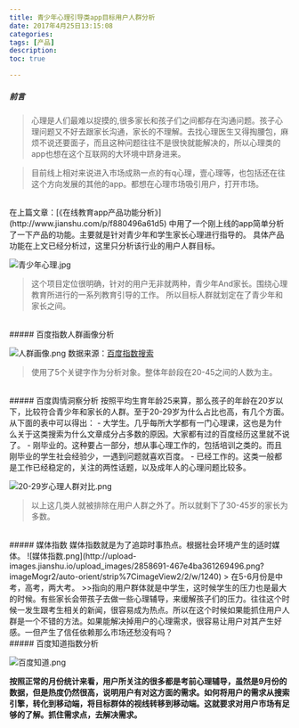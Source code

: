 ```yaml
---
title: 青少年心理引导类app目标用户人群分析
date: 2017年4月25日13:15:08
categories: 
tags: [产品]
description: 
toc: true

---
```

##### 前言
> 心理是人们最难以捉摸的,很多家长和孩子们之间都存在沟通问题。孩子心理问题又不好去跟家长沟通，家长的不理解。去找心理医生又得掏腰包，麻烦不说还要面子，而且这种问题往往不是很快就能解决的，所以心理类的app也想在这个互联网的大环境中跻身进来。

>目前线上相对来说进入市场成熟一点的有q心理，壹心理等，也包括还在往这个方向发展的其他的app。都想在心理市场吸引用户，打开市场。

<!-- more -->
</br>
在上篇文章：[《在线教育app产品功能分析》](http://www.jianshu.com/p/f880496a61d5) 中用了一个刚上线的app简单分析了一下产品的功能。主要就是针对青少年和学生家长心理进行指导的。
具体产品功能在上文已经分析过，这里只分析该行业的用户人群目标。

![青少年心理.jpg](http://upload-images.jianshu.io/upload_images/2858691-df7288af846c8339.jpg?imageMogr2/auto-orient/strip%7CimageView2/2/w/1240)
> 这个项目定位很明确，针对的用户无非就两种，青少年And家长。围绕心理教育所进行的一系列教育引导的工作。
>所以目标人群就划定在了青少年和家长之间。

</br>
##### 百度指数人群画像分析

![人群画像.png](http://upload-images.jianshu.io/upload_images/2858691-28c256ed4218ab04.png?imageMogr2/auto-orient/strip%7CimageView2/2/w/1240)
数据来源：[百度指数搜索](https://index.baidu.com/?tpl=crowd&type=0&area=&time=14&word=%D0%C4%C0%ED%D6%B8%B5%BC%2C%D0%C4%C0%ED%BD%A1%BF%B5%2C%D0%C4%C0%ED%BD%CC%D3%FD%2C%D0%C4%C0%ED%D7%C9%D1%AF%2C%D0%C4%C0%ED%B8%A8%B5%BC#)

> 使用了5个关键字作为分析对象。整体年龄段在20-45之间的人数为主。

</br>
##### 百度舆情洞察分析
按照平均生育年龄25来算，那么孩子的年龄在20岁以下，比较符合青少年和家长的人群。至于20-29岁为什么占比也高，有几个方面。从下面的表中可以得出：
- 大学生。几乎每所大学都有一门心理课，这也是为什么关于这类搜索为什么文章成分占多数的原因。大家都有过的百度经历这里就不说了。
- 刚毕业的。这种要占一部分，想从事心理工作的，包括培训之类的。而且刚毕业的学生社会经验少，一遇到问题就喜欢百度。
- 已经工作的。这类一般都是工作已经稳定的，关注的两性话题，以及成年人的心理问题比较多。

![20-29岁心理人群对比.png](http://upload-images.jianshu.io/upload_images/2858691-b27a78608e70e2f1.png?imageMogr2/auto-orient/strip%7CimageView2/2/w/480)
> 以上这几类人就被排除在用户人群之外了。所以就剩下了30-45岁的家长为多数。

</br>
##### 媒体指数
媒体指数就是为了追踪时事热点。根据社会环境产生的适时媒体。
![媒体指数.png](http://upload-images.jianshu.io/upload_images/2858691-467e4ba361269496.png?imageMogr2/auto-orient/strip%7CimageView2/2/w/1240)
> 在5-6月份是中考，高考，两大考。
>>指向的用户群体就是中学生，这时候学生的压力也是最大的时候。有些家长会带孩子去做一些心理辅导，来缓解孩子们的压力。往往这个时候一发生跟考生相关的新闻，很容易成为热点。所以在这个时候如果能抓住用户人群是一个不错的方法。如果能解决掉用户的心理需求，很容易让用户对其产生好感。一但产生了信任依赖那么市场还愁没有吗？

</br>
##### 百度知道指数分析

![百度知道.png](http://upload-images.jianshu.io/upload_images/2858691-8c57a4763a594e00.png?imageMogr2/auto-orient/strip%7CimageView2/2/w/1240)

**按照正常的月份统计来看，用户所关注的很多都是考前心理辅导，虽然是9月份的数据，但是热度仍然很高，说明用户有对这方面的需求。如何将用户的需求从搜索引擎，转化到移动端，将目标群体的视线转移到移动端。这就要求对用户市场有足够的了解。抓住需求点，去解决需求。**
